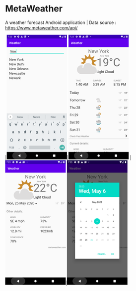 # MetaWeather
A weather forecast Android application | Data source : https://www.metaweather.com/api/

|<img src="images/1.png" height='400' />|<img src="images/2.png" height='400' />
|<img src="images/3.png" height='400' />|<img src="images/4.png" height='400' />
